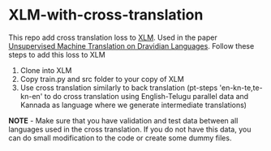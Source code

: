 # XLM-with-cross-translation
This repo add cross translation loss to [XLM](https://github.com/facebookresearch/XLM). Used in the paper [Unsupervised Machine Translation on Dravidian Languages](https://www.aclweb.org/anthology/2021.dravidianlangtech-1.7.pdf). Follow these steps to add this loss to XLM

1. Clone into XLM
2. Copy train.py and src folder to your copy of XLM
3. Use cross translation similarly to back translation (pt-steps 'en-kn-te,te-kn-en' to do cross translation using English-Telugu parallel data and Kannada as language
where we generate intermediate translations)

**NOTE** - Make sure that you have validation and test data between all languages used in the cross translation. If you do not have this data, you can do small modification to the code
or create some dummy files.
